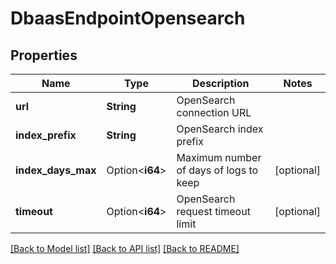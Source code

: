 # DbaasEndpointOpensearch

## Properties

Name | Type | Description | Notes
------------ | ------------- | ------------- | -------------
**url** | **String** | OpenSearch connection URL | 
**index_prefix** | **String** | OpenSearch index prefix | 
**index_days_max** | Option<**i64**> | Maximum number of days of logs to keep | [optional]
**timeout** | Option<**i64**> | OpenSearch request timeout limit | [optional]

[[Back to Model list]](../README.md#documentation-for-models) [[Back to API list]](../README.md#documentation-for-api-endpoints) [[Back to README]](../README.md)


